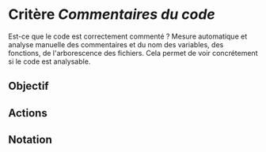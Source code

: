 # Critère *Commentaires du code*
Est-ce que le code est correctement commenté ? Mesure automatique et analyse manuelle des commentaires et du nom des variables, des fonctions, de l'arborescence des fichiers. Cela permet de voir concrétement si le code est analysable.

## Objectif


## Actions


## Notation